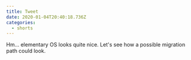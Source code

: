 ```yaml
---
title: Tweet
date: 2020-01-04T20:40:18.736Z
categories:
  - shorts
---
```

Hm... elementary OS looks quite nice. Let's see how a possible migration path could look.

